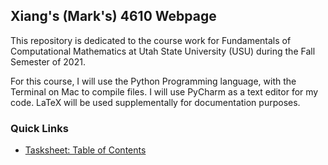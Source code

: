## Xiang's (Mark's) 4610 Webpage

This repository is dedicated to the course work for Fundamentals of Computational Mathematics at Utah State University (USU) during the Fall Semester of 2021.

For this course, I will use the Python Programming language, with the Terminal on Mac to compile files. I will use PyCharm as a text editor for my code. LaTeX will be used supplementally for documentation purposes.

### Quick Links

* [Tasksheet: Table of Contents](https://github.com/jpoll962/math4610/blob/master/hw_toc/hw_toc.md)
